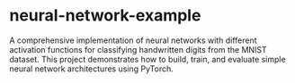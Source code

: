 # neural-network-example
A comprehensive implementation of neural networks with different activation functions for classifying handwritten digits from the MNIST dataset. This project demonstrates how to build, train, and evaluate simple neural network architectures using PyTorch.
